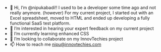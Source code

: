 - 👋 Hi, I’m @nipukabadi!! I used to be a developer some time ago and not really anymore. (however) For my current project, I started out with an Excel spreadsheet, moved to HTML and ended up developing a fully functional SaaS test platform.
- 👀 I’m interested in hearing your expert feedback on my current project
- 🌱 I’m currently learning enhanced CSS 
- 💞️ I’m looking to collaborate on my InnovTechies project
- 📫 How to reach me nipu@innovtechies.com

<!---
nipukabadi/nipukabadi is a ✨ special ✨ repository because its `README.md` (this file) appears on your GitHub profile.
You can click the Preview link to take a look at your changes.
--->
